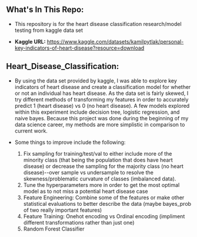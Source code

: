 ## What's In This Repo:

- This repository is for the heart disease classification research/model testing from kaggle data set 

- **Kaggle URL:** https://www.kaggle.com/datasets/kamilpytlak/personal-key-indicators-of-heart-disease?resource=download

## Heart_Disease_Classification:

- By using the data set provided by kaggle, I was able to explore key indicators of heart disease and create a classification model for whether or not an individual has heart disease. As the data set is fairly skewed, I try different methods of transforming my features in order to accurately predict 1 (heart disease) vs 0 (no heart disease). A few models explored within this experiment include decision tree, logistic regression, and naive bayes. Because this project was done during the beginning of my data science career, my methods are more simplistic in comparison to current work. 
- Some things to improve include the following:

  1. Fix sampling for training/test/val to either include more of the minority class (that being the population that does have heart disease) or decrease the sampling for the majority class (no heart disease)--over sample vs undersample to resolve the skewness/problematic curvature of classes (imbalanced data). 
  2. Tune the hyperparameters more in order to get the most optimal model as to not miss a potential heart disease case
  3. Feature Engineering: Combine some of the features or make other statistical evaluations to better describe the data (maybe bayes_prob of two really important features)
  4. Feature Training: Onehot encoding vs Ordinal encoding (impliment different transformations rather than just one) 
  5. Random Forest Classifier 
